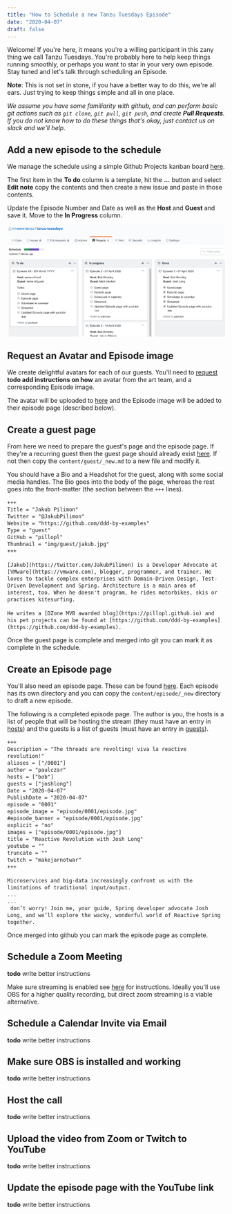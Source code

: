 ```yaml
---
title: "How to Schedule a new Tanzu Tuesdays Episode"
date: "2020-04-07"
draft: false
---
```


Welcome! If you're here, it means you're a willing participant in this zany thing we call Tanzu Tuesdays. You're probably here to help keep things running smoothly, or perhaps you want to star in your very own episode. Stay tuned and let's talk through scheduling an Episode.

**Note**: This is not set in stone, if you have a better way to do this, we're all ears. Just trying to keep things simple and all in one place.

_We assume you have some familiarity with github, and can perform basic git actions such as `git clone`, `git pull`, `git push`, and create **Pull Requests**. If you do not know how to do these things that's okay, just contact us on slack and we'll help._

## Add a new episode to the schedule

We manage the schedule using a simple Github Projects kanban board [here](https://github.com/vmware-tanzu/tanzu-tuesdays/projects/1).

The first item in the **To do** column is a template, hit the **...** button and select **Edit note** copy the contents and then create a new issue and paste in those contents.

Update the Episode Number and Date as well as the **Host** and **Guest** and save it. Move to the **In Progress** column.

![screenshot of tanzu schedule](./tanzu-schedule.png)

## Request an Avatar and Episode image

We create delightful avatars for each of our guests. You'll need to [request](http://vmwmare.com) **todo add instructions on how** an avatar from the art team, and a corresponding Episode image.

The avatar will be uploaded to [here](https://github.com/vmware-tanzu/tanzu-tuesdays/tree/master/content/img/avatars) and the Episode image will be added to their episode page (described below).



## Create a guest page

From here we need to prepare the guest's page and the episode page. If they're a recurring guest then the guest page should already exist [here](https://github.com/vmware-tanzu/tanzu-tuesdays/tree/master/content/guest). If not then copy the `content/guest/_new.md` to a new file and modify it.

You should have a Bio and a Headshot for the guest, along with some social media handles. The Bio goes into the body of the page, whereas the rest goes into the front-matter (the section between the `+++` lines).

```hugo
+++
Title = "Jakub Pilimon"
Twitter = "@JakubPilimon"
Website = "https://github.com/ddd-by-examples"
Type = "guest"
GitHub = "pillopl"
Thumbnail = "img/guest/jakub.jpg"
+++

[Jakub](https://twitter.com/JakubPilimon) is a Developer Advocate at [VMware](https://vmware.com), blogger, programmer, and trainer. He loves to tackle complex enterprises with Domain-Driven Design, Test-Driven Development and Spring. Architecture is a main area of interest, too. When he doesn't program, he rides motorbikes, skis or practices kitesurfing.

He writes a [DZone MVB awarded blog](https://pillopl.github.io) and his pet projects can be found at [https://github.com/ddd-by-examples](https://github.com/ddd-by-examples).
```

Once the guest page is complete and merged into git you can mark it as complete in the schedule.

## Create an Episode page

You'll also need an episode page. These can be found [here](https://github.com/vmware-tanzu/tanzu-tuesdays/tree/master/content/episode). Each episode has its own directory and you can copy the `content/episode/_new` directory to draft a new episode.

The following is a completed episode page. The author is you, the hosts is a list of people that will be hosting the stream (they must have an entry in [hosts](https://github.com/vmware-tanzu/tanzu-tuesdays/tree/master/content/host)) and the guests is a list of guests (must have an entry in [guests](https://github.com/vmware-tanzu/tanzu-tuesdays/tree/master/content/guest)).

```hugo
+++
Description = "The threads are revolting! viva la reactive revolution!"
aliases = ["/0001"]
author = "paulczar"
hosts = ["bob"]
guests = ["joshlong"]
Date = "2020-04-07"
PublishDate = "2020-04-07"
episode = "0001"
episode_image = "episode/0001/episode.jpg"
#episode_banner = "episode/0001/episode.jpg"
explicit = "no"
images = ["episode/0001/episode.jpg"]
title = "Reactive Revolution with Josh Long"
youtube = ""
truncate = ""
twitch = "makejarnotwar"
+++

Microservices and big-data increasingly confront us with the limitations of traditional input/output.
...
...
 don’t worry! Join me, your guide, Spring developer advocate Josh Long, and we’ll explore the wacky, wonderful world of Reactive Spring together.
```

Once merged into github you can mark the episode page as complete.

## Schedule a Zoom Meeting

**todo** write better instructions

Make sure streaming is enabled see [here](https://tech.paulcz.net/blog/streaming-from-zoom-to-twitch/) for instructions. Ideally you'll use OBS for a higher quality recording, but direct zoom streaming is a viable alternative.

## Schedule a Calendar Invite via Email

**todo** write better instructions

## Make sure OBS is installed and working

**todo** write better instructions

## Host the call

**todo** write better instructions

## Upload the video from Zoom or Twitch to YouTube

**todo** write better instructions

## Update the episode page with the YouTube link

**todo** write better instructions